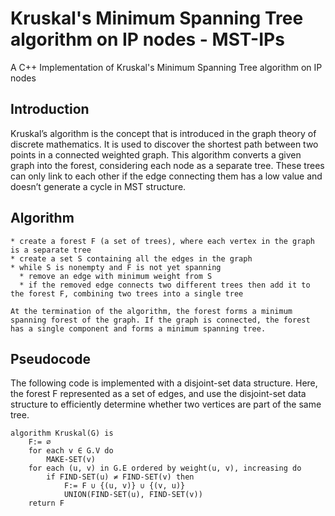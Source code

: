 # Kruskal's Minimum Spanning Tree algorithm on IP nodes - MST-IPs
A C++ Implementation of Kruskal's Minimum Spanning Tree algorithm on IP nodes
## Introduction
Kruskal’s algorithm is the concept that is introduced in the graph theory of discrete mathematics. It is used to discover the shortest path between two points in a connected weighted graph. This algorithm converts a given graph into the forest, considering each node as a separate tree. These trees can only link to each other if the edge connecting them has a low value and doesn’t generate a cycle in MST structure.
## Algorithm
```
* create a forest F (a set of trees), where each vertex in the graph is a separate tree
* create a set S containing all the edges in the graph
* while S is nonempty and F is not yet spanning
  * remove an edge with minimum weight from S
  * if the removed edge connects two different trees then add it to the forest F, combining two trees into a single tree

At the termination of the algorithm, the forest forms a minimum spanning forest of the graph. If the graph is connected, the forest has a single component and forms a minimum spanning tree. 
```
## Pseudocode

The following code is implemented with a disjoint-set data structure. Here, the forest F represented as a set of edges, and use the disjoint-set data structure to efficiently determine whether two vertices are part of the same tree.
```
algorithm Kruskal(G) is
    F:= ∅
    for each v ∈ G.V do
        MAKE-SET(v)
    for each (u, v) in G.E ordered by weight(u, v), increasing do
        if FIND-SET(u) ≠ FIND-SET(v) then
            F:= F ∪ {(u, v)} ∪ {(v, u)}
            UNION(FIND-SET(u), FIND-SET(v))
    return F
```
